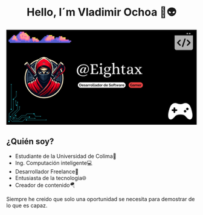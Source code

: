 <div align="center">
<h1 align="center">Hello, I´m  Vladimir Ochoa</a> 👋👽</h1>
</div>

<img src="Banner @EightaX.jpg">

## ¿Quién soy?
- Estudiante de la Universidad de Colima🦜
- Ing. Computación inteligente💻
- Desarrollador Freelance🎢
- Entusiasta de la tecnologia🌐
- Creador de contenido🪂

Siempre he creido que solo una oportunidad se necesita para demostrar de lo que es capaz.
